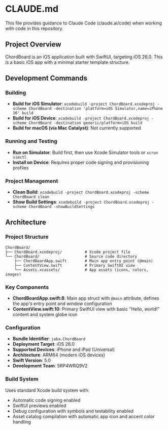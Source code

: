 # CLAUDE.md

This file provides guidance to Claude Code (claude.ai/code) when working with code in this repository.

## Project Overview

ChordBoard is an iOS application built with SwiftUI, targeting iOS 26.0. This is a basic iOS app with a minimal starter template structure.

## Development Commands

### Building
- **Build for iOS Simulator**: `xcodebuild -project ChordBoard.xcodeproj -scheme ChordBoard -destination 'platform=iOS Simulator,name=iPhone 16' build`
- **Build for iOS Device**: `xcodebuild -project ChordBoard.xcodeproj -scheme ChordBoard -destination generic/platform=iOS build`
- **Build for macOS (via Mac Catalyst)**: Not currently supported

### Running and Testing
- **Run on Simulator**: Build first, then use Xcode Simulator tools or `xcrun simctl`
- **Install on Device**: Requires proper code signing and provisioning profiles

### Project Management
- **Clean Build**: `xcodebuild -project ChordBoard.xcodeproj -scheme ChordBoard clean`
- **Show Build Settings**: `xcodebuild -project ChordBoard.xcodeproj -scheme ChordBoard -showBuildSettings`

## Architecture

### Project Structure
```
ChordBoard/
├── ChordBoard.xcodeproj/          # Xcode project file
└── ChordBoard/                    # Source code directory
    ├── ChordBoardApp.swift        # Main app entry point (@main)
    ├── ContentView.swift          # Primary SwiftUI view
    └── Assets.xcassets/           # App assets (icons, colors, images)
```

### Key Components
- **ChordBoardApp.swift:8**: Main app struct with `@main` attribute, defines the app's entry point and window configuration
- **ContentView.swift:10**: Primary SwiftUI view with basic "Hello, world!" content and system globe icon

### Configuration
- **Bundle Identifier**: `jaba.ChordBoard`
- **Deployment Target**: iOS 26.0
- **Supported Devices**: iPhone and iPad (Universal)
- **Architecture**: ARM64 (modern iOS devices)
- **Swift Version**: 5.0
- **Development Team**: 5RP4WRQ9V2

### Build System
Uses standard Xcode build system with:
- Automatic code signing enabled
- SwiftUI previews enabled
- Debug configuration with symbols and testability enabled
- Asset catalog compilation with automatic app icon and accent color handling